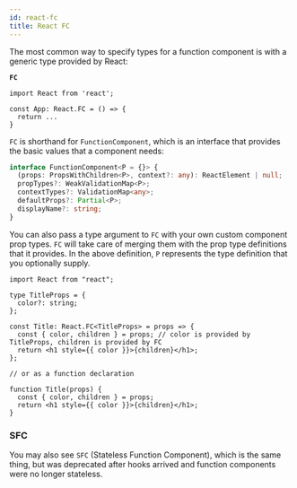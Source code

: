 ```yaml
---
id: react-fc
title: React FC
---
```


The most common way to specify types for a function component is with a generic type provided by React:

**`FC`**

```tsx
import React from 'react';

const App: React.FC = () => {
  return ...
}
```

`FC` is shorthand for `FunctionComponent`, which is an interface that provides the basic values that a component needs:

```typescript
interface FunctionComponent<P = {}> {
  (props: PropsWithChildren<P>, context?: any): ReactElement | null;
  propTypes?: WeakValidationMap<P>;
  contextTypes?: ValidationMap<any>;
  defaultProps?: Partial<P>;
  displayName?: string;
}
```

You can also pass a type argument to `FC` with your own custom component prop types. `FC` will take care of merging them with the prop type definitions that it provides. In the above definition, `P` represents the type definition that you optionally supply.

```tsx
import React from "react";

type TitleProps = {
  color?: string;
};

const Title: React.FC<TitleProps> = props => {
  const { color, children } = props; // color is provided by TitleProps, children is provided by FC
  return <h1 style={{ color }}>{children}</h1>;
};

// or as a function declaration

function Title(props) {
  const { color, children } = props;
  return <h1 style={{ color }}>{children}</h1>;
}
```

### SFC

You may also see `SFC` (Stateless Function Component), which is the same thing, but was deprecated after hooks arrived and function components were no longer stateless.
